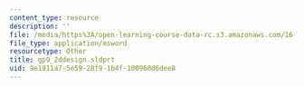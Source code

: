 ```yaml
---
content_type: resource
description: ''
file: /media/https%3A/open-learning-course-data-rc.s3.amazonaws.com/16-810-engineering-design-and-rapid-prototyping-january-iap-2005/9e1911a75e5928f91b4f100960d6dee8_gp9_2ddesign.sldprt
file_type: application/msword
resourcetype: Other
title: gp9_2ddesign.sldprt
uid: 9e1911a7-5e59-28f9-1b4f-100960d6dee8
---
```

